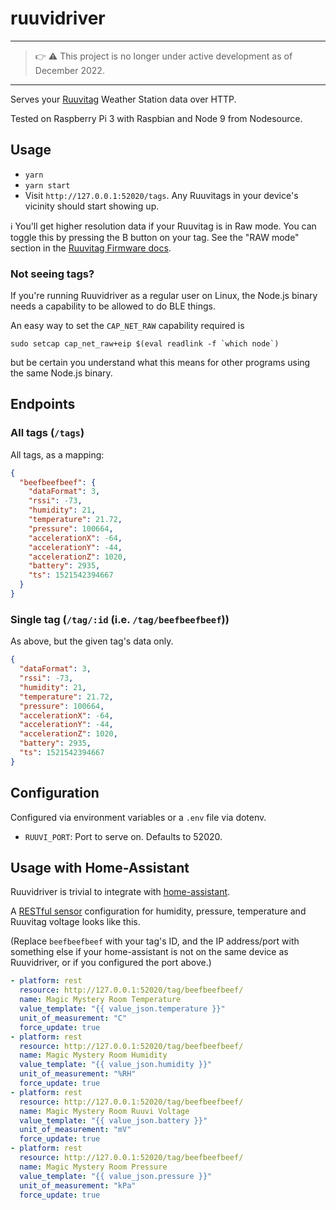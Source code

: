 # ruuvidriver

---

> :point_right: :warning: This project is no longer under active development as of December 2022.

---

Serves your [Ruuvitag](https://tag.ruuvi.com/) Weather Station data over HTTP.

Tested on Raspberry Pi 3 with Raspbian and Node 9 from Nodesource.

## Usage

- `yarn`
- `yarn start`
- Visit `http://127.0.0.1:52020/tags`. Any Ruuvitags in your device's vicinity should start showing up.

:information_source: You'll get higher resolution data if your Ruuvitag is in Raw mode. You can toggle this by pressing the B button on your tag. See the "RAW mode" section in the [Ruuvitag Firmware docs](https://lab.ruuvi.com/ruuvitag-fw/).

### Not seeing tags?

If you're running Ruuvidriver as a regular user on Linux, the Node.js binary needs a capability to be allowed to do BLE things.

An easy way to set the `CAP_NET_RAW` capability required is

```
sudo setcap cap_net_raw+eip $(eval readlink -f `which node`)
```

but be certain you understand what this means for other programs using the same Node.js binary.

## Endpoints

### All tags (`/tags`)

All tags, as a mapping:

```json
{
  "beefbeefbeef": {
    "dataFormat": 3,
    "rssi": -73,
    "humidity": 21,
    "temperature": 21.72,
    "pressure": 100664,
    "accelerationX": -64,
    "accelerationY": -44,
    "accelerationZ": 1020,
    "battery": 2935,
    "ts": 1521542394667
  }
}
```

### Single tag (`/tag/:id` (i.e. `/tag/beefbeefbeef`))

As above, but the given tag's data only.

```json
{
  "dataFormat": 3,
  "rssi": -73,
  "humidity": 21,
  "temperature": 21.72,
  "pressure": 100664,
  "accelerationX": -64,
  "accelerationY": -44,
  "accelerationZ": 1020,
  "battery": 2935,
  "ts": 1521542394667
}
```

## Configuration

Configured via environment variables or a `.env` file via dotenv.

- `RUUVI_PORT`: Port to serve on. Defaults to 52020.

## Usage with Home-Assistant

Ruuvidriver is trivial to integrate with [home-assistant](https://home-assistant.io).

A [RESTful sensor](https://home-assistant.io/components/sensor.rest/) configuration for
humidity, pressure, temperature and Ruuvitag voltage looks like this.

(Replace `beefbeefbeef` with your tag's ID, and the IP address/port with something else
if your home-assistant is not on the same device as Ruuvidriver, or if you configured
the port above.)

```yaml
- platform: rest
  resource: http://127.0.0.1:52020/tag/beefbeefbeef/
  name: Magic Mystery Room Temperature
  value_template: "{{ value_json.temperature }}"
  unit_of_measurement: "C"
  force_update: true
- platform: rest
  resource: http://127.0.0.1:52020/tag/beefbeefbeef/
  name: Magic Mystery Room Humidity
  value_template: "{{ value_json.humidity }}"
  unit_of_measurement: "%RH"
  force_update: true
- platform: rest
  resource: http://127.0.0.1:52020/tag/beefbeefbeef/
  name: Magic Mystery Room Ruuvi Voltage
  value_template: "{{ value_json.battery }}"
  unit_of_measurement: "mV"
  force_update: true
- platform: rest
  resource: http://127.0.0.1:52020/tag/beefbeefbeef/
  name: Magic Mystery Room Pressure
  value_template: "{{ value_json.pressure }}"
  unit_of_measurement: "kPa"
  force_update: true
```
